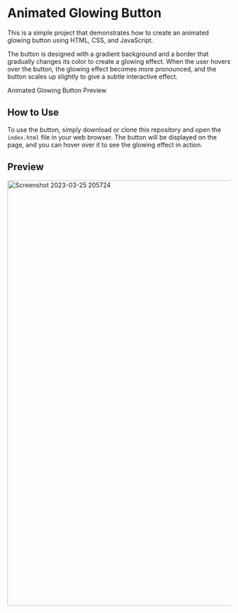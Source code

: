 # Animated Glowing Button
This is a simple project that demonstrates how to create an animated glowing button using HTML, CSS, and JavaScript.

The button is designed with a gradient background and a border that gradually changes its color to create a glowing effect. When the user hovers over the button, the glowing effect becomes more pronounced, and the button scales up slightly to give a subtle interactive effect.

Animated Glowing Button Preview

## How to Use
To use the button, simply download or clone this repository and open the `index.html` file in your web browser. The button will be displayed on the page, and you can hover over it to see the glowing effect in action.

## Preview
<img width="960" alt="Screenshot 2023-03-25 205724" src="https://user-images.githubusercontent.com/59678435/227726983-ec8fc3ca-6015-4092-a897-fd1e604c66fc.png">
